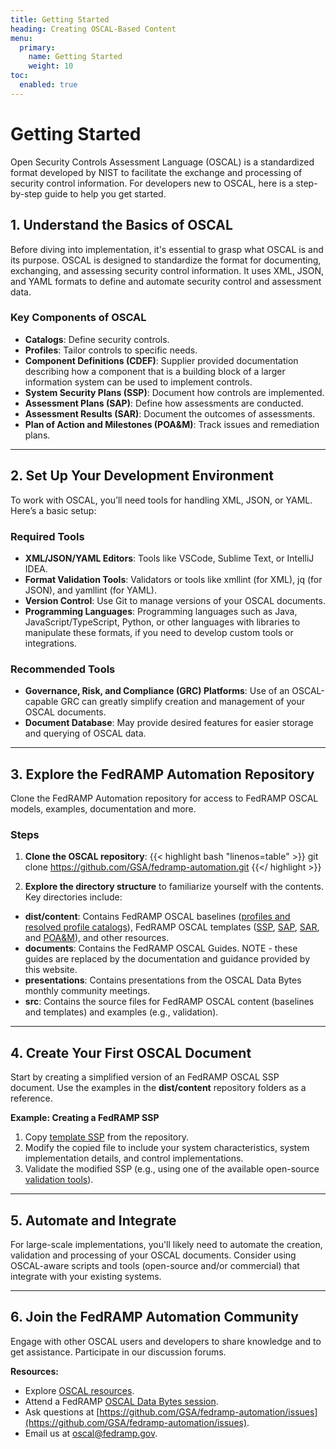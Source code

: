 ```yaml
---
title: Getting Started
heading: Creating OSCAL-Based Content
menu:
  primary:
    name: Getting Started
    weight: 10
toc:
  enabled: true
---
```

# Getting Started

Open Security Controls Assessment Language (OSCAL) is a standardized format developed by NIST to facilitate the exchange and processing of security control information. For developers new to OSCAL, here is a step-by-step guide to help you get started.

## 1. Understand the Basics of OSCAL

Before diving into implementation, it's essential to grasp what OSCAL is and its purpose. OSCAL is designed to standardize the format for documenting, exchanging, and assessing security control information. It uses XML, JSON, and YAML formats to define and automate security control and assessment data.

### Key Components of OSCAL

- **Catalogs**: Define security controls.
- **Profiles**: Tailor controls to specific needs.
- **Component Definitions (CDEF)**: Supplier provided documentation describing how a component that is a building block of a larger information system can be used to implement controls.
- **System Security Plans (SSP)**: Document how controls are implemented.
- **Assessment Plans (SAP)**: Define how assessments are conducted.
- **Assessment Results (SAR)**: Document the outcomes of assessments.
- **Plan of Action and Milestones (POA&M)**: Track issues and remediation plans.
---

## 2. Set Up Your Development Environment

To work with OSCAL, you’ll need tools for handling XML, JSON, or YAML. Here’s a basic setup:

### Required Tools

- **XML/JSON/YAML Editors**: Tools like VSCode, Sublime Text, or IntelliJ IDEA.
- **Format Validation Tools**: Validators or tools like xmllint (for XML), jq (for JSON), and yamllint (for YAML).
- **Version Control**: Use Git to manage versions of your OSCAL documents.
- **Programming Languages**: Programming languages such as Java, JavaScript/TypeScript, Python, or other languages with libraries to manipulate these formats, if you need to develop custom tools or integrations.

### Recommended Tools

- **Governance, Risk, and Compliance (GRC) Platforms**: Use of an OSCAL-capable GRC can greatly simplify creation and management of your OSCAL documents.
- **Document Database**: May provide desired features for easier storage and querying of OSCAL data.
---

## 3. Explore the FedRAMP Automation Repository

Clone the FedRAMP Automation repository for access to FedRAMP OSCAL models, examples, documentation and more.

### Steps

1. **Clone the OSCAL repository**:
  {{< highlight bash "linenos=table" >}}
    git clone https://github.com/GSA/fedramp-automation.git
  {{</ highlight >}}

2. **Explore the directory structure** to familiarize yourself with the contents.  Key directories include:
  - **dist/content**: Contains FedRAMP OSCAL baselines ([profiles and resolved profile catalogs](/documentation/general-concepts/oscal-based-baselines/)), FedRAMP OSCAL templates ([SSP](/documentation/ssp/3-working-with-oscal-files/#oscal-based-fedramp-ssp-template), [SAP](/documentation/sap/3-working-with-oscal-files/#oscal-based-fedramp-sap-template), [SAR](/documentation/sar/3-working-with-oscal-files/#oscal-based-fedramp-sar-template), and [POA&M](/documentation/poam/3-working-with-oscal-files/#oscal-based-fedramp-poam-template)), and other resources.
  - **documents**: Contains the FedRAMP OSCAL Guides. NOTE - these guides are replaced by the documentation and guidance provided by this website.
  - **presentations**: Contains presentations from the OSCAL Data Bytes monthly community meetings.
  - **src**: Contains the source files for FedRAMP OSCAL content (baselines and templates) and examples (e.g., validation).
---

## 4. Create Your First OSCAL Document

Start by creating a simplified version of an FedRAMP OSCAL SSP document. Use the examples in the **dist/content** repository folders as a reference.

**Example: Creating a FedRAMP SSP**
1. Copy [template SSP](https://github.com/GSA/fedramp-automation/tree/master/dist/content/rev5/templates/ssp) from the repository.
2. Modify the copied file to include your system characteristics, system implementation details, and control implementations.
3. Validate the modified SSP (e.g., using one of the available open-source [validation tools](https://pages.nist.gov/OSCAL/resources/tools/)).
---

## 5. Automate and Integrate

For large-scale implementations, you'll likely need to automate the creation, validation and processing of your OSCAL documents.  Consider using OSCAL-aware scripts and tools (open-source and/or commercial) that integrate with your existing systems.

---

## 6. Join the FedRAMP Automation Community

Engage with other OSCAL users and developers to share knowledge and to get assistance.  Participate in our discussion forums.

**Resources:**
- Explore [OSCAL resources](/resources/).
- Attend a FedRAMP [OSCAL Data Bytes session](/resources/#data-Bytes).
- Ask questions at [https://github.com/GSA/fedramp-automation/issues](https://github.com/GSA/fedramp-automation/issues).
- Email us at oscal@fedramp.gov.
